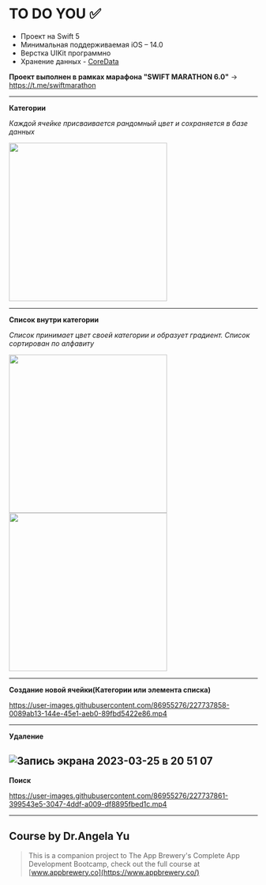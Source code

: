 # TO DO YOU ✅

* Проект на Swift 5
* Минимальная поддерживаемая iOS – 14.0
* Верстка UIKit программно
* Хранение данных - [СoreData](https://developer.apple.com/documentation/coredata)

**Проект выполнен в рамках марафона "SWIFT MARATHON 6.0"** -> https://t.me/swiftmarathon

---
**Категории** 

*Каждой ячейке присваивается рандомный цвет и сохраняется в базе данных*
<p>
<img src="https://user-images.githubusercontent.com/86955276/227737720-7f952b60-bbf3-4c1c-81ce-9ea578f7eff0.png" width="320">
</p> 

---
**Список внутри категории**

*Список принимает цвет своей категории и образует градиент. Список сортирован по алфавиту*
<p>
<img src="https://user-images.githubusercontent.com/86955276/227737721-91d1048d-45ba-46e7-b80d-b231d3fbcb00.png" width="320">
<img src="https://user-images.githubusercontent.com/86955276/227737723-17239f9f-c5ae-445c-96ca-1bea8df3deb4.png" width="320">
</p> 

---
**Создание новой ячейки(Категории или элемента списка)**

https://user-images.githubusercontent.com/86955276/227737858-0089ab13-144e-45e1-aeb0-89fbd5422e86.mp4

---
**Удаление**

![Запись экрана 2023-03-25 в 20 51 07](https://user-images.githubusercontent.com/86955276/227738572-e2f78d1d-a423-4615-b910-3d8311a4c651.gif)
---
**Поиск**

https://user-images.githubusercontent.com/86955276/227737861-399543e5-3047-4ddf-a009-df8895fbed1c.mp4

---
  ## Course by Dr.Angela Yu

>This is a companion project to The App Brewery's Complete App Development Bootcamp, check out the full course at [www.appbrewery.co](https://www.appbrewery.co/)
